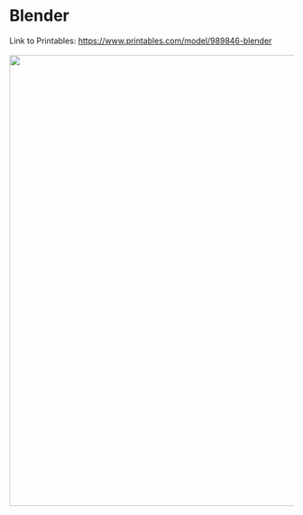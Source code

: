 # Blender
Link to Printables: https://www.printables.com/model/989846-blender
<br><br/>
<img src=https://github.com/amoghagrawal/blender/blob/main/Edited.png width=800px />
